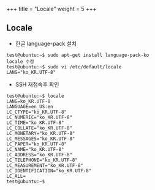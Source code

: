 +++
title = "Locale"
weight = 5
+++


## Locale
* 한글 language-pack 설치  

```no-highlight
test@ubuntu:~$ sudo apt-get install language-pack-ko
locale 수정
test@ubuntu:~$ sudo vi /etc/default/locale
LANG="ko_KR.UTF-8"
```

* SSH 재접속후 확인  
```no-highlight
test@ubuntu:~$ locale
LANG=ko_KR.UTF-8
LANGUAGE=en_US:en
LC_CTYPE="ko_KR.UTF-8"
LC_NUMERIC="ko_KR.UTF-8"
LC_TIME="ko_KR.UTF-8"
LC_COLLATE="ko_KR.UTF-8"
LC_MONETARY="ko_KR.UTF-8"
LC_MESSAGES="ko_KR.UTF-8"
LC_PAPER="ko_KR.UTF-8"
LC_NAME="ko_KR.UTF-8"
LC_ADDRESS="ko_KR.UTF-8"
LC_TELEPHONE="ko_KR.UTF-8"
LC_MEASUREMENT="ko_KR.UTF-8"
LC_IDENTIFICATION="ko_KR.UTF-8"
LC_ALL=
test@ubuntu:~$
```


